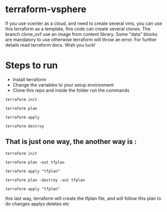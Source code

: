 # terraform-vsphere
If you use vcenter as a cloud, and need to create several vms, you can use this terraform as a template, this code can create several clones.
The branch clone_ovf use an image from content library.
Some "data" blocks are mandatory to use otherwise terraform will throw an error. For further details read terraform docs. Wish you luck!
# Steps to run 
- Install terraform
- Change the variables to your setup environment
- Clone this repo and inside the folder run the commands

```
terraform init
```

```
terraform plan
```

```
terraform apply
```

```
terraform destroy
```

## That is just one way, the another way is : 

```
terraform init
```

```
terraform plan -out tfplan
```


```
terraform apply "tfplan"
```

```
terraform plan -destroy -out tfplan
```

```
terraform apply "tfplan"
```
this last way, terraform will create the tfplan file, and will follow this plan to do changes applys deletes etc
